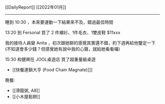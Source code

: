 [[DailyReport]]
[[2022年01月]]

---

睡到 10:30 ，本來要運動一下結果來不及，錯過最佳時間

13:20 到 Fersonal 買了 2 件襯衫、1件毛衣、1雙皮鞋 $11xxx

我的接待人員變 Anita ，初次跟她聊的感覺其實還不錯，約下週再給他鑒定一下 (不知道會多少錢？但感覺她有說中我的心聲，就給她看看囉)

15:30 和健興在 JOOL桌遊店 買了超重量級桌遊 
- [[快餐連鎖大亨 (Food Chain Magnate)]]]

晚餐: 
- [[滑龍粥, A8]]
- [[小木屋鬆餅]]